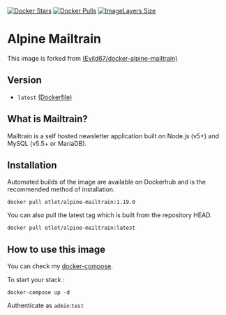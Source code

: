 [![Docker Stars](https://img.shields.io/docker/stars/evild/alpine-mailtrain.svg?style=flat-square)](https://hub.docker.com/r/evild/alpine-mailtrain/)
[![Docker Pulls](https://img.shields.io/docker/pulls/evild/alpine-mailtrain.svg?style=flat-square)](https://hub.docker.com/r/evild/alpine-mailtrain/)
[![ImageLayers Size](https://img.shields.io/imagelayers/image-size/otlet/alpine-mailtrain/latest.svg?style=flat-square)](https://hub.docker.com/r/evild/alpine-mailtrain/)

# Alpine Mailtrain

This image is forked from [(Evild67/docker-alpine-mailtrain)](https://github.com/Evild67/docker-alpine-mailtrain/)

## Version

- `latest` [(Dockerfile)](https://github.com/otlet/docker-alpine-mailtrain/blob/master/Dockerfile)

## What is Mailtrain?

Mailtrain is a self hosted newsletter application built on Node.js (v5+) and MySQL (v5.5+ or MariaDB).

## Installation
Automated builds of the image are available on Dockerhub and is the recommended method of installation.
```
docker pull otlet/alpine-mailtrain:1.19.0
```
You can also pull the latest tag which is built from the repository HEAD.
```
docker pull otlet/alpine-mailtrain:latest
```

## How to use this image
You can check my [docker-compose](https://github.com/otlet/docker-alpine-mailtrain/blob/master/docker-compose.yml).

To start your stack :
```
docker-compose up -d
```

Authenticate as ```admin```:```test```